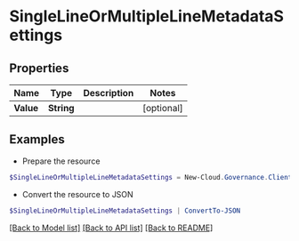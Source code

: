 # SingleLineOrMultipleLineMetadataSettings
## Properties

Name | Type | Description | Notes
------------ | ------------- | ------------- | -------------
**Value** | **String** |  | [optional] 

## Examples

- Prepare the resource
```powershell
$SingleLineOrMultipleLineMetadataSettings = New-Cloud.Governance.ClientSingleLineOrMultipleLineMetadataSettings  -Value null
```

- Convert the resource to JSON
```powershell
$SingleLineOrMultipleLineMetadataSettings | ConvertTo-JSON
```

[[Back to Model list]](../README.md#documentation-for-models) [[Back to API list]](../README.md#documentation-for-api-endpoints) [[Back to README]](../README.md)

